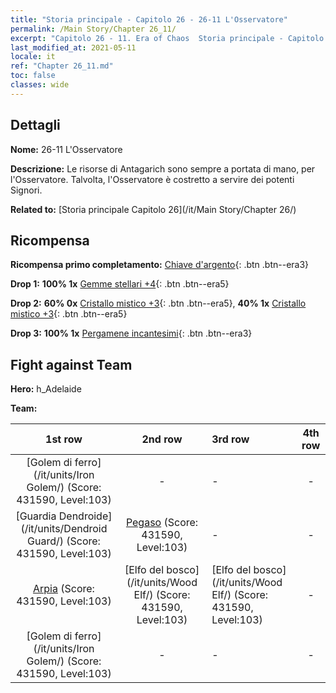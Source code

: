 ```yaml
---
title: "Storia principale - Capitolo 26 - 26-11 L'Osservatore"
permalink: /Main Story/Chapter 26_11/
excerpt: "Capitolo 26 - 11. Era of Chaos  Storia principale - Capitolo 26_11. 26-11 L'Osservatore"
last_modified_at: 2021-05-11
locale: it
ref: "Chapter 26_11.md"
toc: false
classes: wide
---
```


## Dettagli

 **Nome:** 26-11 L'Osservatore

 **Descrizione:** Le risorse di Antagarich sono sempre a portata di mano, per l'Osservatore. Talvolta, l'Osservatore è costretto a servire dei potenti Signori.

 **Related to:** [Storia principale Capitolo 26](/it/Main Story/Chapter 26/)

## Ricompensa

 **Ricompensa primo completamento:** [Chiave d'argento](/ItemsIT/con_693/){: .btn .btn--era3}

 **Drop 1:** **100% 1x** [Gemme stellari +4](/ItemsIT/mat_93/){: .btn .btn--era5}

 **Drop 2:** **60% 0x** [Cristallo mistico +3](/ItemsIT/mat_87/){: .btn .btn--era5}, **40% 1x** [Cristallo mistico +3](/ItemsIT/mat_87/){: .btn .btn--era5}

 **Drop 3:** **100% 1x** [Pergamene incantesimi](/ItemsIT/con_694/){: .btn .btn--era3}


## Fight against Team
 **Hero:** h_Adelaide

 **Team:**


  | 1st row | 2nd row | 3rd row | 4th row |
  |:----:|:----:|:----|:----:|
  | [Golem di ferro](/it/units/Iron Golem/) (Score: 431590, Level:103)  | - | - | - |
  | [Guardia Dendroide](/it/units/Dendroid Guard/) (Score: 431590, Level:103)  | [Pegaso](/it/units/Pegasus/) (Score: 431590, Level:103)  | - | - |
  | [Arpia](/it/units/Harpy/) (Score: 431590, Level:103)  | [Elfo del bosco](/it/units/Wood Elf/) (Score: 431590, Level:103)  | [Elfo del bosco](/it/units/Wood Elf/) (Score: 431590, Level:103)  | - |
  | [Golem di ferro](/it/units/Iron Golem/) (Score: 431590, Level:103)  | - | - | - |


